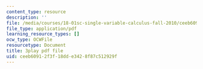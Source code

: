 ```yaml
---
content_type: resource
description: ''
file: /media/courses/18-01sc-single-variable-calculus-fall-2010/ceeb60912f3f18dde3428f87c512929f_e4cURLXGjrM.pdf
file_type: application/pdf
learning_resource_types: []
ocw_type: OCWFile
resourcetype: Document
title: 3play pdf file
uid: ceeb6091-2f3f-18dd-e342-8f87c512929f
---
```

